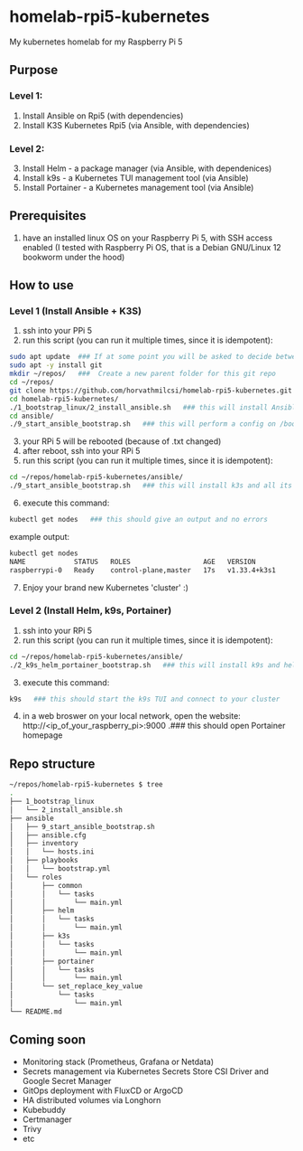 # homelab-rpi5-kubernetes
My kubernetes homelab for my Raspberry Pi 5

## Purpose  
### Level 1:
1) Install Ansible on Rpi5 (with dependencies)
2) Install K3S Kubernetes Rpi5 (via Ansible, with dependencies)

### Level 2:
3) Install Helm - a package manager (via Ansible, with dependenices)
4) Install k9s - a Kubernetes TUI management tool (via Ansible)
5) Install Portainer - a Kubernetes management tool (via Ansible)

## Prerequisites  
1) have an installed linux OS on your Raspberry Pi 5, with SSH access enabled
(I tested with Raspberry Pi OS, that is a Debian GNU/Linux 12 bookworm under the hood)

## How to use
### Level 1 (Install Ansible + K3S)
1) ssh into your PPi 5
2) run this script (you can run it multiple times, since it is idempotent):
```bash
sudo apt update  ### If at some point you will be asked to decide between Yes/No/xyz, choose Yes :)
sudo apt -y install git
mkdir ~/repos/   ###  Create a new parent folder for this git repo
cd ~/repos/
git clone https://github.com/horvathmilcsi/homelab-rpi5-kubernetes.git
cd homelab-rpi5-kubernetes/
./1_bootstrap_linux/2_install_ansible.sh   ### this will install Ansible
cd ansible/
./9_start_ansible_bootstrap.sh   ### this will perform a config on /boot/firmware/cmdline.txt and then reboot your RPi 5
```
3) your RPi 5 will be rebooted (because of .txt changed) 
4) after reboot, ssh into your RPi 5
5) run this script (you can run it multiple times, since it is idempotent):
```bash
cd ~/repos/homelab-rpi5-kubernetes/ansible/
./9_start_ansible_bootstrap.sh   ### this will install k3s and all its dependencies and configs via Ansible
```
6) execute this command:
```bash
kubectl get nodes   ### this should give an output and no errors
```
example output:
```bash
kubectl get nodes
NAME            STATUS   ROLES                  AGE   VERSION
raspberrypi-0   Ready    control-plane,master   17s   v1.33.4+k3s1
```
7) Enjoy your brand new Kubernetes 'cluster' :)

### Level 2 (Install Helm, k9s, Portainer)
1) ssh into your RPi 5
2) run this script (you can run it multiple times, since it is idempotent):
```bash
cd ~/repos/homelab-rpi5-kubernetes/ansible/
./2_k9s_helm_portainer_bootstrap.sh   ### this will install k9s and helm and portainer via Ansible
```
3) execute this command:
```bash
k9s   ### this should start the k9s TUI and connect to your cluster
```
4) in a web broswer on your local network, open the website: http://<ip_of_your_raspberry_pi>:9000
.### this should open Portainer homepage

## Repo structure
```bash
~/repos/homelab-rpi5-kubernetes $ tree
.
├── 1_bootstrap_linux
│   └── 2_install_ansible.sh
├── ansible
│   ├── 9_start_ansible_bootstrap.sh
│   ├── ansible.cfg
│   ├── inventory
│   │   └── hosts.ini
│   ├── playbooks
│   │   └── bootstrap.yml
│   └── roles
│       ├── common
│       │   └── tasks
│       │       └── main.yml
│       ├── helm
│       │   └── tasks
│       │       └── main.yml
│       ├── k3s
│       │   └── tasks
│       │       └── main.yml
│       ├── portainer
│       │   └── tasks
│       │       └── main.yml
│       └── set_replace_key_value
│           └── tasks
│               └── main.yml
└── README.md
```

## Coming soon
- Monitoring stack (Prometheus, Grafana or Netdata)
- Secrets management via Kubernetes Secrets Store CSI Driver and Google Secret Manager
- GitOps deployment with FluxCD or ArgoCD
- HA distributed volumes via Longhorn
- Kubebuddy
- Certmanager
- Trivy
- etc


